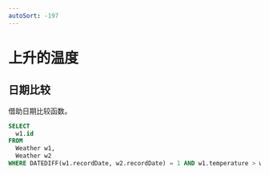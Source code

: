 ```yaml
---
autoSort: -197
---
```


# 上升的温度

## 日期比较

借助日期比较函数。

``` sql
SELECT
  w1.id
FROM
  Weather w1,
  Weather w2
WHERE DATEDIFF(w1.recordDate, w2.recordDate) = 1 AND w1.temperature > w2.temperature
```
